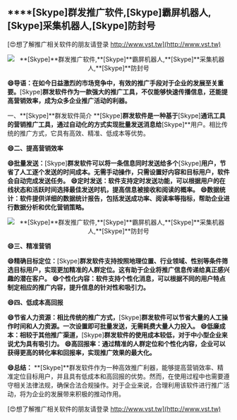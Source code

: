 ## ****[Skype]**群发推广软件,**[Skype]**霸屏机器人,**[Skype]**采集机器人,**[Skype]**防封号**

[😍想了解推广相关软件的朋友请登录 http://www.vst.tw](http://www.vst.tw)

 <center><img src="https://vst.tw/MP4/tuiguang/png/2.png" alt="**[Skype]**群发推广软件,**[Skype]**霸屏机器人,**[Skype]**采集机器人,**[Skype]**防封号"></center>

**😄导语：在如今日益激烈的市场竞争中，有效的推广手段对于企业的发展至关重要。**[Skype]**群发软件作为一款强大的推广工具，不仅能够快速传播信息，还能提高营销效率，成为众多企业推广活动的利器。**

一、**[Skype]**群发软件简介
**[Skype]**群发软件是一种基于**[Skype]**通讯工具的营销推广工具，通过自动化的方式实现批量发送消息给**[Skype]**用户。相比传统的推广方式，它具有高效、精准、低成本等优势。

**😄二、提高营销效率**

**😄批量发送：**[Skype]**群发软件可以将一条信息同时发送给多个**[Skype]**用户，节省了人工逐个发送的时间成本。无需手动操作，只需设置好内容和目标用户，软件会自动完成发送任务。**
**😄定时发送：软件支持定时发送功能，可以根据用户的在线状态和活跃时间选择最佳发送时机，提高信息被接收和阅读的概率。**
**😄数据统计：软件提供详细的数据统计报告，包括发送成功率、阅读率等指标，帮助企业进行数据分析和优化营销策略。**

 <center><img src="https://vst.tw/MP4/tuiguang/png/6.png" alt="**[Skype]**群发推广软件,**[Skype]**霸屏机器人,**[Skype]**采集机器人,**[Skype]**防封号"></center>

**😄三、精准营销**

**😄精确目标定位：**[Skype]**群发软件支持按照地理位置、行业领域、性别等条件筛选目标用户，实现更加精准的人群定位。这有助于企业将推广信息传递给真正感兴趣的潜在客户。**
**😄个性化内容：软件支持个性化消息，可以根据不同的用户特点制定相应的推广内容，提升信息的针对性和吸引力。**

**😄四、低成本高回报**

**😄节省人力资源：相比传统的推广方式，**[Skype]**群发软件可以节省大量的人工操作时间和人力资源。一次设置即可批量发送，无需耗费大量人力投入。**
**😄低廉成本：相较于其他推广渠道，**[Skype]**群发软件的使用成本较低，对于中小型企业来说尤为具有吸引力。**
**😄高回报率：通过精准的人群定位和个性化内容，企业可以获得更高的转化率和回报率，实现推广效果的最大化。**

**😄总结：**
**[Skype]**群发软件作为一种高效推广利器，能够提高营销效率、精准定位目标用户，并且具有低成本和高回报的优势。然而，在使用过程中也需要遵守相关法律法规，确保合法合规操作。对于企业来说，合理利用该软件进行推广活动，将为企业的发展带来积极的推动作用。

[😍想了解推广相关软件的朋友请登录 http://www.vst.tw](http://www.vst.tw)



